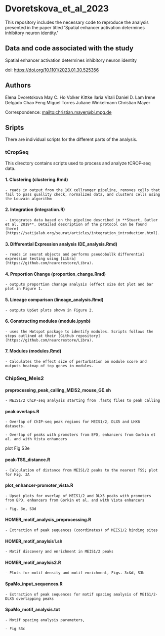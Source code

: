 # Dvoretskova_et_al_2023
This repository includes the necessary code to reproduce the analysis presented in the paper titled 'Spatial enhancer activation determines inhibitory neuron identity.'

## Data and code associated with the study

Spatial enhancer activation determines inhibitory neuron identity

doi: https://doi.org/10.1101/2023.01.30.525356

## Authors

Elena Dvoretskova
May C. Ho
Volker Kittke
Ilaria Vitali
Daniel D. Lam
Irene Delgado
Chao Feng
Miguel Torres
Juliane Winkelmann
Christian Mayer

Correspondence: <mailto:christian.mayer@bi.mpg.de>

## Sripts
There are individual scripts for the different parts of the analysis. 

### tCropSeq

This directory contains scripts used to process and analyze tCROP-seq data.

#### 1. Clustering (**clustering.Rmd**)
    - reads in output from the 10X cellranger pipeline, removes cells that fail to pass quallity check, normalizes data, and clusters cells using the Louvain algorithm
#### 2. Integration (**integration.R**)
    - integrates data based on the pipeline described in **Stuart, Butler et al, 2019**. Detailed description of the protocol can be found [here](https://satijalab.org/seurat/articles/integration_introduction.html).
#### 3. Differential Expression analysis (**DE_analysis.Rmd**)
    - reads in seurat objects and performs pseudobullk differential expression testing using [Libra](https://github.com/neurorestore/Libra).
#### 4. Proportion Change (**proportion_change.Rmd**)
    - outputs proportion chanage analysis (effect size dot plot and bar plot in Figure 1.
#### 5. Lineage comparison (**lineage_analysis.Rmd**)
    - outputs UpSet plots shown in Figure 2. 
#### 6. Constructing modules (**module.ipynb**)
    - uses the Hotspot package to identify modules. Scripts follows the steps outlined at their [Github repository](https://github.com/neurorestore/Libra). 
#### 7. Modules (**modules.Rmd**)
    - Calculates the effect size of perturbation on module score and outputs heatmap of top genes in modules. 


### ChipSeq_Meis2

#### preprocessing_peak_calling_MEIS2_mouse_GE.sh

    - MEIS1/2 ChIP-seq analysis starting from .fastq files to peak calling

#### peak overlaps.R

    - Overlap of ChIP-seq peak regions for MEIS1/2, DLX5 and LHX6 datasets.

    - Overlap of peaks with promoters from EPD, enhancers from Gorkin et al. and with Vista enhancers

plot Fig S3e

#### peak-TSS_distance.R

    - Calculation of distance from MEIS1/2 peaks to the nearest TSS; plot for Fig. 3A

#### plot_enhancer-promoter_vista.R 

    - Upset plots for overlap of MEIS1/2 and DLX5 peaks with promoters from EPD, enhancers from Gorkin et al. and with Vista enhancers

    - Fig. 3e, S3d

#### HOMER_motif_analysis_preprocessing.R

    - Extraction of peak sequences (coordinates) of MEIS1/2 binding sites

#### HOMER_motif_anaylsis1.sh

    - Motif discovery and enrichment in MEIS1/2 peaks

#### HOMER_motif_anaylsis2.R
    - Plots for motif density and motif enrichment, Figs. 3c&d, S3b

#### SpaMo_input_sequences.R

    - Extraction of peak sequences for motif spacing analysis of MEIS1/2-DLX5 overlapping peaks

#### SpaMo_motif_analysis.txt

    - Motif spacing analysis parameters, 

    - Fig S3c
